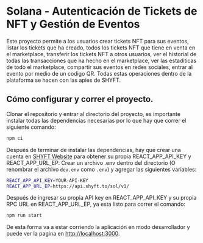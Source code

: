 #  Solana - Autenticación de Tickets de NFT y Gestión de Eventos

Este proyecto permite a los usuarios crear tickets NFT para sus eventos, listar los tickets que ha creado, todos los tickets NFT que tiene en venta en el marketplace, transferir los tickets NFT a otros usuarios, ver el historial de todas las transacciones que ha hecho en el marketplace, ver las estaditicas de todo el marketplace, compartir sus eventos en redes sociales, entrar al evento por medio de un codigo QR. Todas estas operaciones dentro de la plataforma se hacen con las apies de SHYFT.

## Cómo configurar y correr el proyecto.
Clonar el repositorio y entrar al directorio del proyecto, es importante instalar todas las dependencias necesarias por lo que hay que correr el siguiente comando:

```bash
npm ci
```
Después de terminar de instalar las dependencias, hay que crear una cuenta en [SHYFT Website](https://shyft.to/get-api-key) para obtener su propia REACT_APP_API_KEY y REACT_APP_URL_EP. Crear un archivo .env dentro del directorio (O renombrar el archivo  `dev.env` como  `.env`) y agregar las siguientes variables:

```bash
REACT_APP_API_KEY=YOUR-API-KEY
REACT_APP_URL_EP=https://api.shyft.to/sol/v1/
```
Después de ingresar su propia API key en REACT_APP_API_KEY y su propia RPC URL en REACT_APP_URL_EP, ya esta listo para correr el comando: 

```bash
npm run start
```
De esta forma va a estar corriendo la aplicación en modo desarrollador y puede ver la pagina en [http://localhost:3000](http://localhost:3000).




